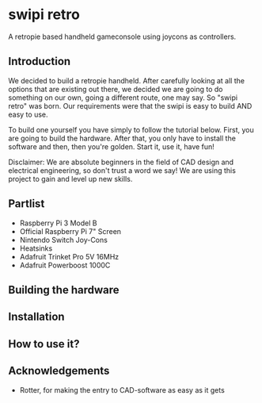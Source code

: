 # swipi retro
A retropie based handheld gameconsole using joycons as controllers.

## Introduction
We decided to build a retropie handheld. After carefully looking at all the options that are existing out there, we decided we are going to do something on our own, going a different route, one may say. So "swipi retro" was born. Our requirements were that the swipi is easy to build AND easy to use.

To build one yourself you have simply to follow the tutorial below. First, you are going to build the hardware. After that, you only have to install the software and then, then you're golden. Start it, use it, have fun!

Disclaimer: We are absolute beginners in the field of CAD design and electrical engineering, so don't trust a word we say! We are using this project to gain and level up new skills.

## Partlist
* Raspberry Pi 3 Model B
* Official Raspberry Pi 7" Screen
* Nintendo Switch Joy-Cons
* Heatsinks
* Adafruit Trinket Pro 5V 16MHz
* Adafruit Powerboost 1000C

## Building the hardware

## Installation

## How to use it?

## Acknowledgements
* Rotter, for making the entry to CAD-software as easy as it gets
